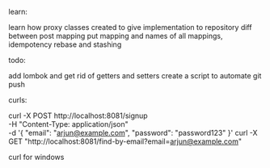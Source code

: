 learn:

learn how proxy classes created to give implementation to repository
diff between post mapping put mapping and names of all mappings, idempotency
rebase and stashing

todo:

add lombok and get rid of getters and setters
create a script to automate git push

curls:

curl -X POST http://localhost:8081/signup \
     -H "Content-Type: application/json" \
     -d '{
           "email": "arjun@example.com",
           "password": "password123"
         }'
curl -X GET "http://localhost:8081/find-by-email?email=arjun@example.com"


curl for windows